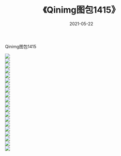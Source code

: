 ﻿---
layout: post
title:  《Qinimg图包1415》
date:   2021-05-22
img: http://imgx.orgx.ga/Qinimg图包/Qinimg图包1415/000.jpg
categories: [美女, 清纯, 唯美]
---

Qinimg图包1415

 ![](http://imgx.orgx.ga/Qinimg图包/Qinimg图包1415/001.jpg) <br>![](http://imgx.orgx.ga/Qinimg图包/Qinimg图包1415/002.jpg) <br>![](http://imgx.orgx.ga/Qinimg图包/Qinimg图包1415/003.jpg) <br>![](http://imgx.orgx.ga/Qinimg图包/Qinimg图包1415/004.jpg) <br>![](http://imgx.orgx.ga/Qinimg图包/Qinimg图包1415/005.jpg) <br>![](http://imgx.orgx.ga/Qinimg图包/Qinimg图包1415/006.jpg) <br>![](http://imgx.orgx.ga/Qinimg图包/Qinimg图包1415/007.jpg) <br>![](http://imgx.orgx.ga/Qinimg图包/Qinimg图包1415/008.jpg) <br>![](http://imgx.orgx.ga/Qinimg图包/Qinimg图包1415/009.jpg) <br>![](http://imgx.orgx.ga/Qinimg图包/Qinimg图包1415/010.jpg) <br>![](http://imgx.orgx.ga/Qinimg图包/Qinimg图包1415/011.jpg) <br>![](http://imgx.orgx.ga/Qinimg图包/Qinimg图包1415/012.jpg) <br>![](http://imgx.orgx.ga/Qinimg图包/Qinimg图包1415/013.jpg) <br>![](http://imgx.orgx.ga/Qinimg图包/Qinimg图包1415/014.jpg) <br>![](http://imgx.orgx.ga/Qinimg图包/Qinimg图包1415/015.jpg) <br>![](http://imgx.orgx.ga/Qinimg图包/Qinimg图包1415/016.jpg) <br>![](http://imgx.orgx.ga/Qinimg图包/Qinimg图包1415/017.jpg) <br>![](http://imgx.orgx.ga/Qinimg图包/Qinimg图包1415/018.jpg) <br>![](http://imgx.orgx.ga/Qinimg图包/Qinimg图包1415/019.jpg) <br>![](http://imgx.orgx.ga/Qinimg图包/Qinimg图包1415/020.jpg) <br>
